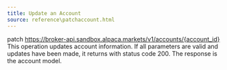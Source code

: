 ```yaml
---
title: Update an Account
source: reference\patchaccount.html
---
```


patch https://broker-api.sandbox.alpaca.markets/v1/accounts/{account_id}
This operation updates account information.
If all parameters are valid and updates have been made, it returns with status code 200. The response is the account model.
